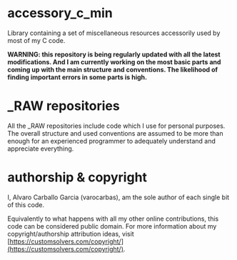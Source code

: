 # accessory_c_min

Library containing a set of miscellaneous resources accessorily used by most of my C code. 

**WARNING: this repository is being regularly updated with all the latest modifications. And I am currently working on the most basic parts and coming up with the main structure and conventions. The likelihood of finding important errors in some parts is high.**

# \_RAW repositories
All the \_RAW repositories include code which I use for personal purposes. The overall structure and used conventions are assumed to be more than enough for an experienced programmer to adequately understand and appreciate everything. 

# authorship & copyright
I, Alvaro Carballo Garcia (varocarbas), am the sole author of each single bit of this code.

Equivalently to what happens with all my other online contributions, this code can be considered public domain. For more information about my copyright/authorship attribution ideas, visit [https://customsolvers.com/copyright/](https://customsolvers.com/copyright/).